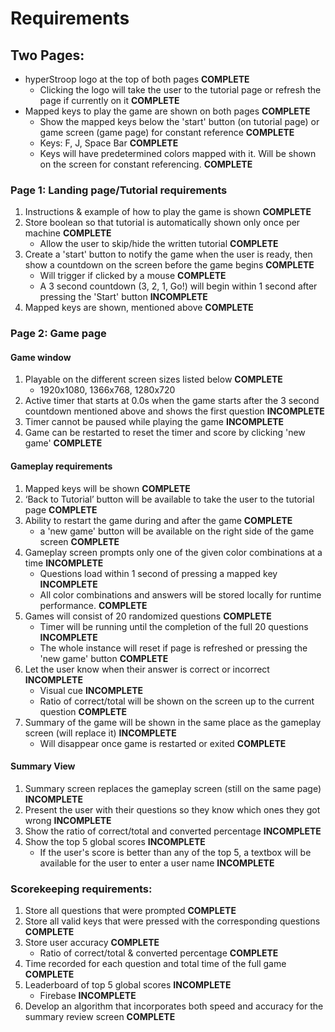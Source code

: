 # Requirements
## Two Pages:
* hyperStroop logo at the top of both pages **COMPLETE**
    * Clicking the logo will take the user to the tutorial page or refresh the page if currently on it **COMPLETE**
* Mapped keys to play the game are shown on both pages **COMPLETE**
    * Show the mapped keys below the 'start' button (on tutorial page) or game screen (game page) for constant reference **COMPLETE**
    * Keys: F, J, Space Bar **COMPLETE**
    * Keys will have predetermined colors mapped with it. Will be shown on the screen for constant referencing. **COMPLETE**
### Page 1: Landing page/Tutorial requirements
1. Instructions & example of how to play the game is shown **COMPLETE**
2. Store boolean so that tutorial is automatically shown only once per machine **COMPLETE**
    * Allow the user to skip/hide the written tutorial **COMPLETE**
3. Create a 'start' button to notify the game when the user is ready, then show a countdown on the screen before the game begins **COMPLETE**
    * Will trigger if clicked by a mouse **COMPLETE**
    * A 3 second countdown (3, 2, 1, Go!) will begin within 1 second after pressing the 'Start' button **INCOMPLETE**
4. Mapped keys are shown, mentioned above **COMPLETE**
### Page 2: Game page
#### Game window
1. Playable on the different screen sizes listed below **COMPLETE**
    * 1920x1080, 1366x768, 1280x720
2. Active timer that starts at 0.0s when the game starts after the 3 second countdown mentioned above and shows the first question **INCOMPLETE**
3. Timer cannot be paused while playing the game **INCOMPLETE**
4. Game can be restarted to reset the timer and score by clicking 'new game' **COMPLETE**
#### Gameplay requirements
1. Mapped keys will be shown **COMPLETE**
2. ‘Back to Tutorial’ button will be available to take the user to the tutorial page **COMPLETE**
3. Ability to restart the game during and after the game **COMPLETE**
    * a 'new game' button will be available on the right side of the game screen **COMPLETE**
4. Gameplay screen prompts only one of the given color combinations at a time **INCOMPLETE**
    * Questions load within 1 second of pressing a mapped key **INCOMPLETE**
    * All color combinations and answers will be stored locally for runtime performance. **COMPLETE**
5. Games will consist of 20 randomized questions **COMPLETE**
    * Timer will be running until the completion of the full 20 questions **INCOMPLETE**
    * The whole instance will reset if page is refreshed or pressing the 'new game' button **COMPLETE**
6. Let the user know when their answer is correct or incorrect **INCOMPLETE**
    * Visual cue **INCOMPLETE**
    * Ratio of correct/total will be shown on the screen up to the current question **COMPLETE**
7. Summary of the game will be shown in the same place as the gameplay screen (will replace it) **INCOMPLETE**
    * Will disappear once game is restarted or exited **COMPLETE**
#### Summary View
1. Summary screen replaces the gameplay screen (still on the same page) **INCOMPLETE**
2. Present the user with their questions so they know which ones they got wrong **INCOMPLETE**
3. Show the ratio of correct/total and converted percentage **INCOMPLETE**
4. Show the top 5 global scores **INCOMPLETE**
    * If the user's score is better than any of the top 5, a textbox will be available for the user to enter a user name **INCOMPLETE**
### Scorekeeping requirements: 
1. Store all questions that were prompted **COMPLETE**
2. Store all valid keys that were pressed with the corresponding questions **COMPLETE**
3. Store user accuracy **COMPLETE**
    * Ratio of correct/total & converted percentage **COMPLETE**
4. Time recorded for each question and total time of the full game **COMPLETE**
5. Leaderboard of top 5 global scores **INCOMPLETE**
    * Firebase **INCOMPLETE**
6. Develop an algorithm that incorporates both speed and accuracy for the summary review screen **COMPLETE**
